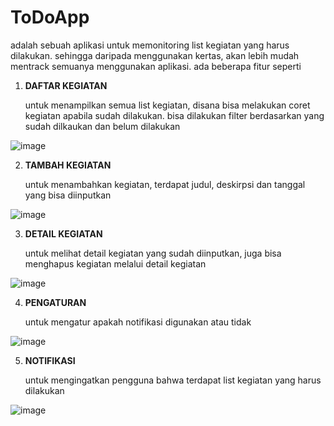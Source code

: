 
# ToDoApp

adalah sebuah aplikasi untuk memonitoring list kegiatan yang harus dilakukan. sehingga daripada menggunakan kertas, akan lebih mudah mentrack semuanya menggunakan aplikasi. ada beberapa fitur seperti

1. **DAFTAR KEGIATAN** <P>
untuk menampilkan semua list kegiatan, disana bisa melakukan coret kegiatan apabila sudah dilakukan. bisa dilakukan filter berdasarkan yang sudah dilkaukan dan belum dilakukan

![image](https://github.com/alxndrzk/ToDoApp/assets/114162770/41e22dee-22c8-46e4-bd40-ddd4df256d8b)


2. **TAMBAH KEGIATAN** <P>
untuk menambahkan kegiatan, terdapat judul, deskirpsi dan tanggal yang bisa diinputkan

![image](https://github.com/alxndrzk/ToDoApp/assets/114162770/cdaf0925-bb77-4781-b5ae-0413335c8dea)


3. **DETAIL KEGIATAN** <P>
untuk melihat detail kegiatan yang sudah diinputkan, juga bisa menghapus kegiatan melalui detail kegiatan

![image](https://github.com/alxndrzk/ToDoApp/assets/114162770/a56ae14f-9545-47d6-ae0b-6753ad52a440)


4. **PENGATURAN** <P>
untuk mengatur apakah notifikasi digunakan atau tidak

![image](https://github.com/alxndrzk/ToDoApp/assets/114162770/7bb44342-b905-491c-8211-b71296c72591)


5. **NOTIFIKASI** <P>
untuk mengingatkan pengguna bahwa terdapat list kegiatan yang harus dilakukan

![image](https://github.com/alxndrzk/ToDoApp/assets/114162770/eb9bc6a6-5b44-4ee7-9ccf-197fb690f579)

